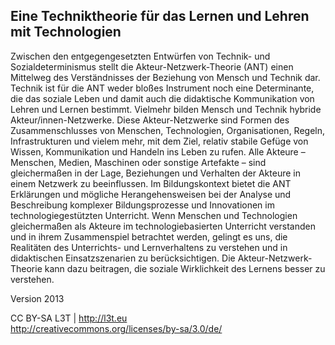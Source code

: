 ## Eine Techniktheorie für das Lernen und Lehren mit Technologien

Zwischen den entgegengesetzten Entwürfen von Technik- und Sozialdeterminismus stellt die Akteur-Netzwerk-Theorie (ANT) einen Mittelweg des Verständnisses der Beziehung von Mensch und Technik dar. Technik ist für die ANT weder bloßes Instrument noch eine Determinante, die das soziale Leben und damit auch die didaktische Kommunikation von Lehren und Lernen bestimmt. Vielmehr bilden Mensch und Technik hybride Akteur/innen-Netzwerke. Diese Akteur-Netzwerke sind Formen des Zusammenschlusses von Menschen, Technologien, Organisationen, Regeln, Infrastrukturen und vielem mehr, mit dem Ziel, relativ stabile Gefüge von Wissen, Kommunikation und Handeln ins Leben zu rufen. Alle Akteure – Menschen, Medien, Maschinen oder sonstige Artefakte – sind gleichermaßen in der Lage, Beziehungen und Verhalten der Akteure in einem Netzwerk zu beeinflussen. Im Bildungskontext bietet die ANT Erklärungen und mögliche Herangehensweisen bei der Analyse und Beschreibung komplexer Bildungsprozesse und Innovationen im technologiegestützten Unterricht. Wenn Menschen und Technologien gleichermaßen als Akteure im technologiebasierten Unterricht verstanden und in ihrem Zusammenspiel betrachtet werden, gelingt es uns, die Realitäten des Unterrichts- und Lernverhaltens zu verstehen und in didaktischen Einsatzszenarien zu berücksichtigen. Die Akteur-Netzwerk-Theorie kann dazu beitragen, die soziale Wirklichkeit des Lernens besser zu verstehen.


Version 2013

CC BY-SA L3T | http://l3t.eu  
http://creativecommons.org/licenses/by-sa/3.0/de/
